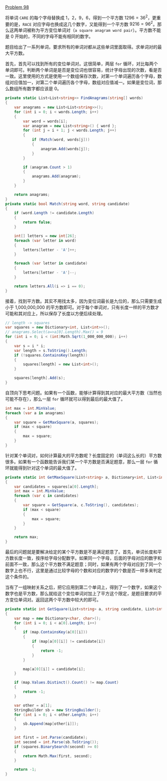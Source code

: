 [Problem 98](https://projecteuler.net/problem=98 "Problem 98 - Project Euler")

将单词 `CARE` 的每个字母替换成 1，2，9，6，得到一个平方数 $1296=36^2$，更重要的是，`RACE` 对应字母也换成这几个数字，又能得到一个平方数 $9216=96^2$。那么这两单词被称为平方变位单词对（`a square anagram word pair`）。平方数不能是 0 开始的，不同的字母不能有相同的数字。

题目给出了一系列单词，要求所有的单词对都从这些单词里面取得。求单词对的最大平方数。

首先，首先可以找到所有的变位单词对。这很简单，两层 `for` 循环，对比每两个单词即可。判断两个单词是是否是变位词也很容易，统计字母出现的次数，看是否一致。这里使用的方式是使用一个数组保存次数，对第一个单词遍历各个字母，数组对应值加一，对第二个单词遍历各个字母，数组对应值减一。如果是变位词，那么数组所有数字都应该是 0。
```csharp
private static List<List<string>> FindAnagrams(string[] words)
{
    var anagrams = new List<List<string>>();
    for (int i = 0; i < words.Length; i++)
    {
        var word = words[i];
        var anagram = new List<string>() { word };
        for (int j = i + 1; j < words.Length; j++)
        {
            if (Match(word, words[j]))
            {
                anagram.Add(words[j]);
            }
        }

        if (anagram.Count > 1)
        {
            anagrams.Add(anagram);
        }
    }

    return anagrams;
}
private static bool Match(string word, string candidate)
{
    if (word.Length != candidate.Length)
    {
        return false;
    }

    int[] letters = new int[26];
    foreach (var letter in word)
    {
        letters[letter - 'A']++;
    }

    foreach (var letter in candidate)
    {
        letters[letter - 'A']--;
    }

    return letters.All(i => i == 0);
}
```
接着，找到平方数。其实不用找太多，因为变位词最长是九位的，那么只需要生成小于 1,000,000,000 的平方数即可。对于每个单词对，只有长度一样的平方数才可能和其对应上，所以保存了长度以方便后续处理。
```csharp
// length -> squares
var squares = new Dictionary<int, List<int>>();
// anagrams.Select(a=>a[0].Length).Max() = 9
for (int i = 0; i < (int)Math.Sqrt(1_000_000_000); i++)
{
    var s = i * i;
    var length = s.ToString().Length;
    if (!squares.ContainsKey(length))
    {
        squares[length] = new List<int>();
    }

    squares[length].Add(s);
}
```

自顶向下思考问题。如果有一个函数，能够计算得到其对应的最大平方数（当然也可能不存在），那么一层 `for` 循环就可以得到最后的最大值了。
```csharp
int max = int.MinValue;
foreach (var a in anagrams)
{
    var square = GetMaxSquare(a, squares);
    if (max < square)
    {
        max = square;
    }
}
```

针对某个单词对，如何计算最大的平方数呢？长度固定的（单词这么长的）平方数很多。如果有一个函数能告诉我们某一个平方数是否满足题意，那么一层 `for` 循环就能得到针对这个单词的最大值了。
```csharp
private static int GetMaxSquare(List<string> a, Dictionary<int, List<int>> squares)
{
    var candidates = squares[a[0].Length];
    int max = int.MinValue;
    foreach (var c in candidates)
    {
        var square = GetSquare(a, c.ToString(), candidates);
        if (max < square)
        {
            max = square;
        }
    }

    return max;
}
```

最后的问题就是要解决给定的某个平方数是不是满足题意了。首先，单词长度和平方数长度一致，按序给字母分配数字。如果同一个字母，后面的字母对应的数字和前面不一致，那么这个平方数不满足题意；同时，如果有两个字母对应到了同一个数字上也不行，这里是通过比较字母的个数和对应的数字的个数是否一样多来判定这个条件的。

当有了一组映射关系之后，把它应用到第二个单词上，得到了一个数字，如果这个数字也是平方数，那么就给这个变位单词对加上了平方这个限定，是题目要求的平方变位单词对。返回这两个平方数中较大的即可。
```csharp
private static int GetSquare(List<string> a, string candidate, List<int> squares)
{
    var map = new Dictionary<char, char>();
    for (int i = 0; i < a[0].Length; i++)
    {
        if (map.ContainsKey(a[0][i]))
        {
            if (map[a[0][i]] != candidate[i])
            {
                return -1;
            }
        }

        map[a[0][i]] = candidate[i];
    }

    if (map.Values.Distinct().Count() != map.Count)
    {
        return -1;
    }

    var other = a[1];
    StringBuilder sb = new StringBuilder();
    for (int i = 0; i < other.Length; i++)
    {
        sb.Append(map[other[i]]);
    }

    int first = int.Parse(candidate);
    int second = int.Parse(sb.ToString());
    if (squares.BinarySearch(second) >= 0)
    {
        return Math.Max(first, second);
    }

    return -1;
}
```
